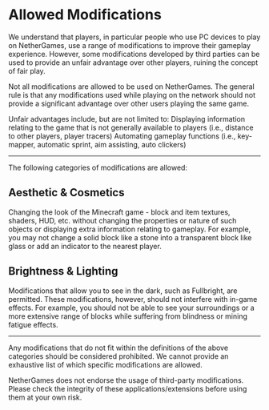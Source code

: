 # Allowed Modifications

We understand that players, in particular people who use PC devices to play on NetherGames, use a range of modifications to improve their gameplay experience. However, some modifications developed by third parties can be used to provide an unfair advantage over other players, ruining the concept of fair play.

Not all modifications are allowed to be used on NetherGames. The general rule is that any modifications used while playing on the network should not provide a significant advantage over other users playing the same game.

Unfair advantages include, but are not limited to:
Displaying information relating to the game that is not generally available to players (i.e., distance to other players, player tracers)
Automating gameplay functions (i.e., key-mapper, automatic sprint, aim assisting, auto clickers)

---

The following categories of modifications are allowed:

## Aesthetic & Cosmetics

Changing the look of the Minecraft game - block and item textures, shaders, HUD, etc. without changing the properties or nature of such objects or displaying extra information relating to gameplay. For example, you may not change a solid block like a stone into a transparent block like glass or add an indicator to the nearest player.

## Brightness & Lighting

Modifications that allow you to see in the dark, such as Fullbright, are permitted. These modifications, however, should not interfere with in-game effects. For example, you should not be able to see your surroundings or a more extensive range of blocks while suffering from blindness or mining fatigue effects.

---

Any modifications that do not fit within the definitions of the above categories should be considered prohibited. We cannot provide an exhaustive list of which specific modifications are allowed.

NetherGames does not endorse the usage of third-party modifications. Please check the integrity of these applications/extensions before using them at your own risk.

